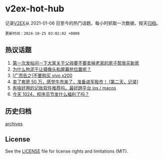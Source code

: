 # v2ex-hot-hub

 记录[V2EX](https://www.v2ex.com/)从 2021-01-06 日至今的热门话题。每小时抓取一次数据，按天[归档](archives)。

`更新时间：2024-10-25 03:02:02 +0800`

## 热议话题

1. [第一次发帖问一下大家关于父母要不要卖掉老家的房子帮我买新房](https://www.v2ex.com/t/1083248)
1. [为什么拘泥于让摄像头和屏幕抢位置呢？](https://www.v2ex.com/t/1083078)
1. [[广而告之]不要购买 vivo x200](https://www.v2ex.com/t/1083107)
1. [卖了套房 50 万，感觉牛市来了，准备进军股市！ [第二天，记录]](https://www.v2ex.com/t/1083182)
1. [有啥好用的记账软件推荐吗，最好跨平台 ios / macos](https://www.v2ex.com/t/1083091)
1. [今天 1024，程序员节发什么福利了吗？](https://www.v2ex.com/t/1083117)

## 历史归档

[archives](archives)

## License

See the [LICENSE](LICENSE) file for license rights and limitations (MIT).
